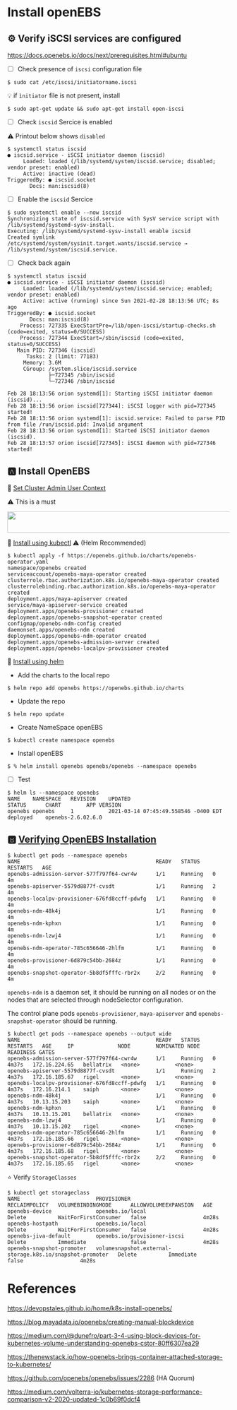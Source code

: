 # Install openEBS

## :gear: Verify iSCSI services are configured

https://docs.openebs.io/docs/next/prerequisites.html#ubuntu

- [ ] Check presence of `iscsi` configuration file  

```
$ sudo cat /etc/iscsi/initiatorname.iscsi
```

:bulb: if `ìnitiator` file is not present, install

```
$ sudo apt-get update && sudo apt-get install open-iscsi
```

- [ ] Check `iscsid` Sercice is enabled

:warning: Printout below shows `disabled` 

```
$ systemctl status iscsid 
● iscsid.service - iSCSI initiator daemon (iscsid)
     Loaded: loaded (/lib/systemd/system/iscsid.service; disabled; vendor preset: enabled)
     Active: inactive (dead)
TriggeredBy: ● iscsid.socket
       Docs: man:iscsid(8)
```

- [ ] Enable the `iscsid` Sercice

```
$ sudo systemctl enable --now iscsid
Synchronizing state of iscsid.service with SysV service script with /lib/systemd/systemd-sysv-install.
Executing: /lib/systemd/systemd-sysv-install enable iscsid
Created symlink /etc/systemd/system/sysinit.target.wants/iscsid.service → /lib/systemd/system/iscsid.service.
```

- [ ] Check back again

```
$ systemctl status iscsid 
● iscsid.service - iSCSI initiator daemon (iscsid)
     Loaded: loaded (/lib/systemd/system/iscsid.service; enabled; vendor preset: enabled)
     Active: active (running) since Sun 2021-02-28 18:13:56 UTC; 8s ago
TriggeredBy: ● iscsid.socket
       Docs: man:iscsid(8)
    Process: 727335 ExecStartPre=/lib/open-iscsi/startup-checks.sh (code=exited, status=0/SUCCESS)
    Process: 727344 ExecStart=/sbin/iscsid (code=exited, status=0/SUCCESS)
   Main PID: 727346 (iscsid)
      Tasks: 2 (limit: 77183)
     Memory: 3.6M
     CGroup: /system.slice/iscsid.service
             ├─727345 /sbin/iscsid
             └─727346 /sbin/iscsid

Feb 28 18:13:56 orion systemd[1]: Starting iSCSI initiator daemon (iscsid)...
Feb 28 18:13:56 orion iscsid[727344]: iSCSI logger with pid=727345 started!
Feb 28 18:13:56 orion systemd[1]: iscsid.service: Failed to parse PID from file /run/iscsid.pid: Invalid argument
Feb 28 18:13:56 orion systemd[1]: Started iSCSI initiator daemon (iscsid).
Feb 28 18:13:57 orion iscsid[727345]: iSCSI daemon with pid=727346 started!
```


## :a: Install OpenEBS

:round_pushpin: [Set Cluster Admin User Context](https://docs.openebs.io/docs/next/installation.html#set-cluster-admin-user-context)

:warning: This is a must

<img src="../images/kube-context.png" width="658" height="48"> </img>


:round_pushpin: [Install using kubectl](https://docs.openebs.io/docs/next/installation.html#installation-through-kubectl) :warning: (Helm Recommended)

```
$ kubectl apply -f https://openebs.github.io/charts/openebs-operator.yaml
namespace/openebs created
serviceaccount/openebs-maya-operator created
clusterrole.rbac.authorization.k8s.io/openebs-maya-operator created
clusterrolebinding.rbac.authorization.k8s.io/openebs-maya-operator created
deployment.apps/maya-apiserver created
service/maya-apiserver-service created
deployment.apps/openebs-provisioner created
deployment.apps/openebs-snapshot-operator created
configmap/openebs-ndm-config created
daemonset.apps/openebs-ndm created
deployment.apps/openebs-ndm-operator created
deployment.apps/openebs-admission-server created
deployment.apps/openebs-localpv-provisioner created
```

:round_pushpin: [Install using helm](https://docs.openebs.io/docs/next/installation.html#installation-through-helm)

* Add the charts to the local repo

```
$ helm repo add openebs https://openebs.github.io/charts
```

* Update the repo

```
$ helm repo update
```

* Create NameSpace openEBS

```
$ kubectl create namespace openebs
```

* Install openEBS

```
$ % helm install openebs openebs/openebs --namespace openebs
```

- [ ] Test

``` 
$ helm ls --namespace openebs
NAME   	NAMESPACE	REVISION	UPDATED                             	STATUS  	CHART        APP VERSION
openebs	openebs  	1       	2021-03-14 07:45:49.558546 -0400 EDT	deployed	openebs-2.6.02.6.0      
``` 


## :b: [Verifying OpenEBS Installation](https://docs.openebs.io/docs/next/installation.html#verifying-openebs-installation)

```
$ kubectl get pods --namespace openebs
NAME                                           READY   STATUS    RESTARTS   AGE
openebs-admission-server-577f797f64-cwr4w      1/1     Running   0          4m
openebs-apiserver-5579d8877f-cvsdt             1/1     Running   2          4m
openebs-localpv-provisioner-676fd8ccff-pdwfg   1/1     Running   0          4m
openebs-ndm-48k4j                              1/1     Running   0          4m
openebs-ndm-kphxn                              1/1     Running   0          4m
openebs-ndm-lzwj4                              1/1     Running   0          4m
openebs-ndm-operator-785c656646-2hlfm          1/1     Running   0          4m
openebs-provisioner-6d879c54bb-2684z           1/1     Running   0          4m
openebs-snapshot-operator-5b8df5fffc-rbr2x     2/2     Running   0          4m
```

`openebs-ndm` is a daemon set, it should be running on all nodes or on the nodes that are selected through nodeSelector configuration.

The control plane pods `openebs-provisioner`, `maya-apiserver` and `openebs-snapshot-operator` should be running.

```
$ kubectl get pods --namespace openebs --output wide
NAME                                           READY   STATUS    RESTARTS   AGE     IP              NODE        NOMINATED NODE   READINESS GATES
openebs-admission-server-577f797f64-cwr4w      1/1     Running   0          4m37s   172.16.224.65   bellatrix   <none>           <none>
openebs-apiserver-5579d8877f-cvsdt             1/1     Running   2          4m37s   172.16.185.67   rigel       <none>           <none>
openebs-localpv-provisioner-676fd8ccff-pdwfg   1/1     Running   0          4m37s   172.16.214.1    saiph       <none>           <none>
openebs-ndm-48k4j                              1/1     Running   0          4m37s   10.13.15.203    saiph       <none>           <none>
openebs-ndm-kphxn                              1/1     Running   0          4m37s   10.13.15.201    bellatrix   <none>           <none>
openebs-ndm-lzwj4                              1/1     Running   0          4m37s   10.13.15.202    rigel       <none>           <none>
openebs-ndm-operator-785c656646-2hlfm          1/1     Running   0          4m37s   172.16.185.66   rigel       <none>           <none>
openebs-provisioner-6d879c54bb-2684z           1/1     Running   0          4m37s   172.16.185.68   rigel       <none>           <none>
openebs-snapshot-operator-5b8df5fffc-rbr2x     2/2     Running   0          4m37s   172.16.185.65   rigel       <none>           <none>
```

:star: Verify `StorageClasses` 

```
$ kubectl get storageclass
NAME                        PROVISIONER                                                RECLAIMPOLICY   VOLUMEBINDINGMODE      ALLOWVOLUMEEXPANSION   AGE
openebs-device              openebs.io/local                                           Delete          WaitForFirstConsumer   false                  4m28s
openebs-hostpath            openebs.io/local                                           Delete          WaitForFirstConsumer   false                  4m28s
openebs-jiva-default        openebs.io/provisioner-iscsi                               Delete          Immediate              false                  4m28s
openebs-snapshot-promoter   volumesnapshot.external-storage.k8s.io/snapshot-promoter   Delete          Immediate              false                  4m28s
```

# References

https://devopstales.github.io/home/k8s-install-openebs/

https://blog.mayadata.io/openebs/creating-manual-blockdevice

https://medium.com/@dunefro/part-3-4-using-block-devices-for-kubernetes-volume-understanding-openebs-cstor-80ff6307ea29

https://thenewstack.io/how-openebs-brings-container-attached-storage-to-kubernetes/

https://github.com/openebs/openebs/issues/2286 (HA Quorum)

https://medium.com/volterra-io/kubernetes-storage-performance-comparison-v2-2020-updated-1c0b69f0dcf4
